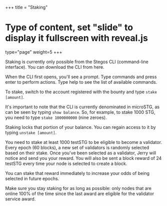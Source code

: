 +++
title = "Staking"
# Type of content, set "slide" to display it fullscreen with reveal.js
type="page"
weight=5
+++

Staking is currently only possible from the Stegos CLI (command-line interface).
You can download the CLI from here.

When the CLI first opens, you'll see a prompt. Type commands and press enter to perform actions. Type help to see the list of available commands.

To stake, switch to the account registered with the bounty and type `stake [amount]`.

It's important to note that the CLI is currently denominated in microSTG, as can be seen by typing `show balance`. So, for example, to stake 1000 STG, you need to type `stake 1000000000` (nine zeroes).

Staking locks that portion of your balance. You can regain access to it by typing `unstake [amount]`.

You need to stake at least 1000 testSTG to be eligible to become a validator. Every epoch (60 blocks), a new set of validators is randomly selected based on their stake. Once you've been selected as a validator, Jerry will notice and send you your reward. You will also be sent a block reward of 24 testSTG every time your node is selected to create a block.

You can stake that reward immediately to increase your odds of being selected in future epochs.

Make sure you stay staking for as long as possible: only nodes that are online 100% of the time since the last award are eligible for the validator service award.